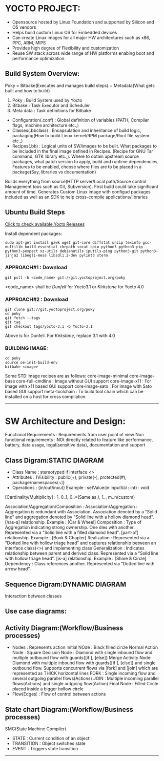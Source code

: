# YOCTO PROJECT:

- Opensource hosted by Linux Foundation and supported by Silicon and OS vendors 
- Helps build custom Linux OS for Embedded devices
- Can create Linux images for all major HW architectures such as x86, PPC, ARM, MIPS
- Provides high degree of Flexibility and customization
- Reuse SW stack across wide range of HW platforms enabing boot and performance optimization

## Build System Overview:

Poky = Bitbake(Executes and manages build steps) + Metadata(What gets built and how to build)

1. Poky      : Build System used by Yocto
2. Bitbake   : Task Executor and Scheduler
3. Meta data : Task definitions for Bitbake

  - Configuration(.conf) : Global definition of variables (PATH, Compiler flags, machine architecture etc.,)
  - Classes(.bbclass) : Encapsulation and inheritance of build logic, packaging(How to build Linux kernel/RPM package/Root file system etc.,)
  - Recipes(.bb) : Logical units of SW/images to be built. What packages to be included in the final image defined in Recipes. (Recipe for GNU Tar command, GTK library etc.,). Where to obtain upstream source packages, what patch version to apply, build and runtime dependencies, Features to be enabled, choose where files are to be placed in a package(Say, libraries vs documentation)
	
Builds everything from source(HTTP server/Local path/Source control Management toos such as Git, Subversion). First build could take significant amount of time.
Generates Custom Linux image with configud packages included as well as an SDK to help cross-compile applications/libraries

## Ubuntu Build Steps

[Click to check available Yocto Releases](https://wiki.yoctoproject.org/wiki/Releases)

Install dependent packages:

    sudo apt-get install gawk wget git-core diffstat unzip texinfo gcc-multilib build-essential chrpath socat cpio python3 python3-pip python3-pexpect xz-utils debianutils iputils-ping python3-git python3-jinja2 libegl1-mesa libsdl1.2-dev pylint3 xterm

### APPROACH#1 : Download

    git pull -b <code_name> git://git.yoctoproject.org/poky
<code_name> shall be *Dunfell* for Yocto3.1 or *Kirkstone* for Yocto 4.0

### APPROACH#2 : Download

    git clone git://git.yoctoproject.org/poky
    cd poky
    git fetch --tags
    git tag
    git checkout tags/yocto-3.1 -b Yocto-3.1
Above is for Dunfell. For *Kirkstone*, replace 3.1 with 4.0

### BUILDING IMAGE:

    cd poky
    source oe-init-build-env
    bitbake <image>
    
Some STD image recipes are as follows:
    core-image-minimal
    core-image-base
    core-full-cmdline : Image without GUI support
    core-image-x11    : For image with x11 based GUI support
    core-image-sato   : For image with Sato based GUI support
    meta-toolchain    : To build tool chain which can be installed on a host for cross compilation

---------------------------
# SW Architecture and Design:

Functional Requirements : Requirements from user point of view
Non functional requirements : NOt directly related to feature like performance, battery, data usage, legal(sensitive data), documentation and support

## Class Digram:STATIC DIAGRAM

- Class Name : stereotyped if interface <<interface>>
- Attributes : {Visibility : public(+), private(-), protected(#), package/namespaces(~)}
- Operations : {in/out/inout} Example : setValue(in inputVal : int) : void

[Cardinality/Multiplicity] : 1, 0..1, 0..*(Same as *), 1..*, m..n(custom)
 
Association/Aggregation/Composition :
Association/Aggregation : Aggregation is redundant with Association. Association denoted by a "Solid line" and aggregation denoted by "Solid line with a hollow diamond head". [has-a] relationship. Example : [Car & Wheel]
Composition : Type of Aggregation indicating strong ownership. One dies with another. Represented via a "Solid line with a filled diamond head". [part-of] relationship. Example : [Book & Chapter]
Realization : Represented via a "Dotted line with hollow triage head" and captures relationship between an interface class(<<interface>>) and implementing class
Generalization : Indicates relationship between parent and derived class. Represented via a "Solid line with hollow triage head". [is-a] relationship. Example : [Share & Circle]
Dependency : Class references another. Represented via "Dotted line with arrow head".

## Sequence Digram:DYNAMIC DIAGRAM

Interaction between classes

## Use case diagrams:


## Activity Diagram:(Workflow/Business processes)

- Nodes : Represents action
  Initial NOde       : Black filled circle
  Normal Action Node : Square
  Decision Node      : Diamond with single inbound flow and multiple outbound flow with guards{[if <condition>], [else]}
  Merge Activity Node: Diamond with multiple inbound flow with guards{[if <condition>], [else]} and single outbound flow.
Supports concurrent flows via [fork] and [join] which are represented as THICK horizontal lines
  FORK : Single incoming flow and several outgoing parallel flows(Actions) 
  JOIN : Multiple incoming parallel flows(Actions) and single outgoing flow(Action)
  Final Node : Filled Circle placed inside a bigger hollow circle
- Flow(Edges) : Flow of control between actions


## State chart Diagram:(Workflow/Business processes)

SMC(State Machine Compiler)

- STATE : Current condition of an object
- TRANSITION : Object switches state
- EVENT : Triggers state transition

---------------------------

